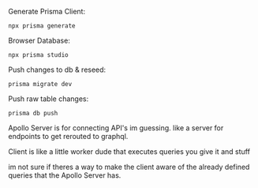 
Generate Prisma Client:

`npx prisma generate`

Browser Database:

`npx prisma studio`

Push changes to db & reseed:

`prisma migrate dev`

Push raw table changes:

`prisma db push`

Apollo Server is for connecting API's im guessing. like a server for endpoints to get rerouted to graphql.

Client is like a little worker dude that executes queries you give it and stuff

im not sure if theres a way to make the client aware of the already defined queries that the Apollo Server has. 
